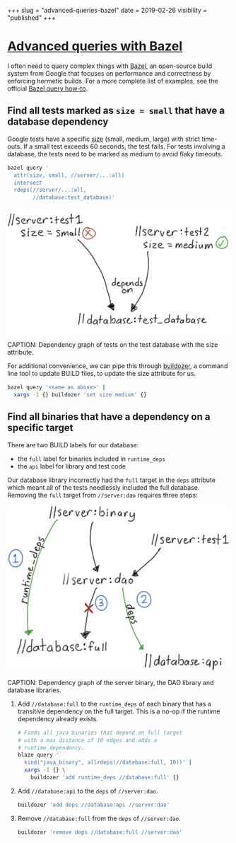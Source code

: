 +++
slug = "advanced-queries-bazel"
date = 2019-02-26
visibility = "published"
+++

# [Advanced queries with Bazel](/advanced-queries-bazel/)

I often need to query complex things with [Bazel](https://www.bazel.build/),
an open-source build system from Google that focuses on performance and 
correctness by enforcing hermetic builds. For a more complete list of examples,
 see the official [Bazel query how-to](https://docs.bazel.build/versions/master/query-how-to.html).

## Find all tests marked as `size = small` that have a database dependency

Google tests have a specific [size](https://testing.googleblog.com/2010/12/test-sizes.html)
(small, medium, large) with strict time-outs. If a small test exceeds 60 
seconds, the test fails. For tests involving a database, the tests need to 
be marked as medium to avoid flaky timeouts.

```bash
bazel query '
  attr(size, small, //server/...:all) 
  intersect 
  rdeps(//server/...:all, 
        //database:test_database)'
```

![Bazel test sizes that depend on](bazel_test_size_2x.png "Things your build system probably can't do.")

CAPTION: Dependency graph of tests on the test database with the size attribute.

For additional convenience, we can pipe this through [buildozer](https://github.com/bazelbuild/buildtools/blob/master/buildozer/README.md), a command line tool to update BUILD files, to update the size attribute for us.

```bash
bazel query '<same as above>' |
  xargs -I {} buildozer 'set size medium' {}
```

## Find all binaries that have a dependency on a specific target

There are two BUILD labels for our database:

*   the `full` label for binaries included in `runtime_deps`
*   the `api` label for library and test code

Our database library incorrectly had the `full` target in the `deps` attribute 
which meant all of the tests needlessly included the full database. Removing 
the `full` target from `//server:dao` requires three steps:

![Bazel removing deps from library code.](bazel_db_full.png 
"Things your build system probably can't do.")

CAPTION: Dependency graph of the server binary, the DAO library and database libraries.

1.  Add `//database:full` to the `runtime_deps` of each binary that has a transitive dependency on the full target. This is a no-op if the runtime dependency already exists.

    ```bash
    # Finds all java binaries that depend on full target
    # with a max distance of 10 edges and adds a 
    # runtime_dependency.
    blaze query '
      kind("java_binary", allrdeps(//database:full, 10))' |
      xargs -I {} \
        buildozer 'add runtime_deps //database:full' {}
    ```

2.  Add `//database:api` to the `deps` of `//server:dao`.

    ```bash
    buildozer 'add deps //database:api //server:dao'
    ```

3.  Remove `//database:full` from the `deps` of `//server:dao`.

    ```bash
    buildozer 'remove deps //database:full //server:dao'
    ```
